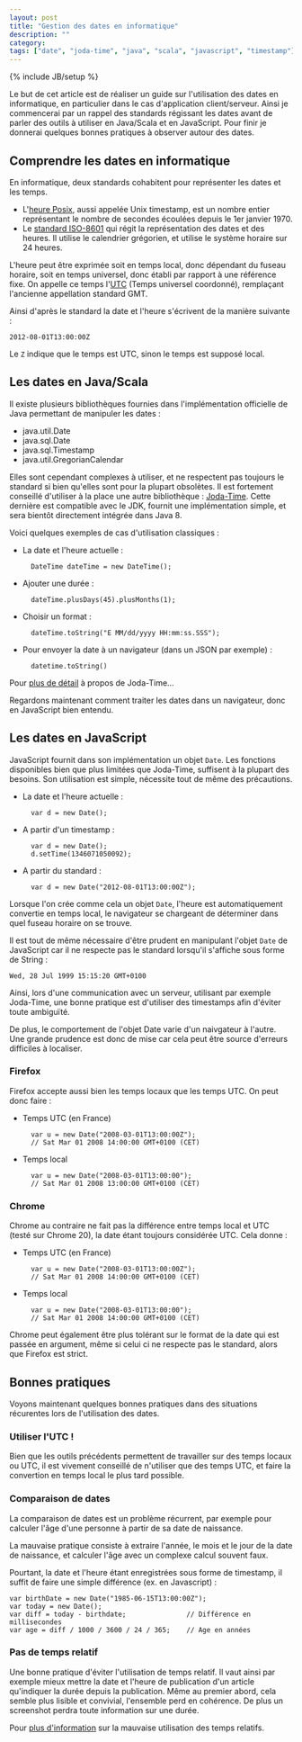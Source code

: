 ```yaml
---
layout: post
title: "Gestion des dates en informatique"
description: ""
category: 
tags: ["date", "joda-time", "java", "scala", "javascript", "timestamp"]
---
```

{% include JB/setup %}

Le but de cet article est de réaliser un guide sur l'utilisation des dates en 
informatique, en particulier dans le cas d'application client/serveur. Ainsi je 
commencerai par un rappel des standards régissant les dates avant de parler des 
outils à utiliser en Java/Scala et en JavaScript. Pour finir je donnerai 
quelques bonnes pratiques à observer autour des dates.

## Comprendre les dates en informatique

En informatique, deux standards cohabitent pour représenter les dates et les 
temps.

* L'[heure Posix][timestamp], aussi appelée Unix timestamp, est un nombre entier
 représentant le nombre de secondes écoulées depuis le 1er janvier 1970.
* Le [standard ISO-8601][standard] qui régit la représentation des dates et des 
heures. Il utilise le calendrier grégorien, et utilise le système horaire sur 24
 heures.

L'heure peut être exprimée soit en temps local, donc dépendant du fuseau 
horaire, soit en temps universel, donc établi par rapport à une référence fixe.
On appelle ce temps l'[UTC][utc] (Temps universel coordonné), remplaçant l'ancienne 
appellation standard GMT.

Ainsi d'après le standard la date et l'heure s'écrivent de la manière suivante :

    2012-08-01T13:00:00Z

Le `Z` indique que le temps est UTC, sinon le temps est supposé local.

[timestamp]: http://fr.wikipedia.org/wiki/Heure_Unix
[standard]: http://fr.wikipedia.org/wiki/ISO_8601
[utc]: http://fr.wikipedia.org/wiki/Temps_universel_coordonn%C3%A9

## Les dates en Java/Scala

Il existe plusieurs bibliothèques fournies dans l'implémentation officielle de 
Java permettant de manipuler les dates :

* java.util.Date
* java.sql.Date
* java.sql.Timestamp
* java.util.GregorianCalendar

Elles sont cependant complexes à utiliser, et ne respectent pas toujours le 
standard si bien qu'elles sont pour la plupart obsolètes. Il est fortement 
conseillé d'utiliser à la place une autre bibliothèque : [Joda-Time][jodatime].
Cette dernière est compatible avec le JDK, fournit une implémentation simple, et
 sera bientôt directement intégrée dans Java 8.

Voici quelques exemples de cas d'utilisation classiques :

* La date et l'heure actuelle :

        DateTime dateTime = new DateTime();

* Ajouter une durée :

        dateTime.plusDays(45).plusMonths(1);

* Choisir un format :

        dateTime.toString("E MM/dd/yyyy HH:mm:ss.SSS");

* Pour envoyer la date à un navigateur (dans un JSON par exemple) :

        datetime.toString()

Pour [plus de détail][info_joda] à propos de Joda-Time...

[jodatime]: http://joda-time.sourceforge.net/
[info_joda]: http://www.ibm.com/developerworks/java/library/j-jodatime/index.html

Regardons maintenant comment traiter les dates dans un navigateur, donc en 
JavaScript bien entendu.


## Les dates en JavaScript

JavaScript fournit dans son implémentation un objet `Date`. Les fonctions 
disponibles bien que plus limitées que Joda-Time, suffisent à la plupart des 
besoins. Son utilisation est simple, nécessite tout de même des précautions.

* La date et l'heure actuelle :

        var d = new Date();

* A partir d'un timestamp :
    
        var d = new Date();
        d.setTime(1346071050092);

* A partir du standard :
    
        var d = new Date("2012-08-01T13:00:00Z");

Lorsque l'on crée comme cela un objet `Date`, l'heure est automatiquement convertie
en temps local, le navigateur se chargeant de déterminer dans quel fuseau horaire 
on se trouve.

Il est tout de même nécessaire d'être prudent en manipulant l'objet `Date` de 
JavaScript car il ne respecte pas le standard lorsqu'il s'affiche sous forme de 
String :

    Wed, 28 Jul 1999 15:15:20 GMT+0100

Ainsi, lors d'une communication avec un serveur, utilisant par exemple 
Joda-Time, une bonne pratique est d'utiliser des timestamps afin d'éviter toute 
ambiguïté.

De plus, le comportement de l'objet Date varie d'un naivgateur à l'autre. Une 
grande prudence est donc de mise car cela peut être source d'erreurs difficiles 
à localiser.

### Firefox

Firefox accepte aussi bien les temps locaux que les temps UTC. On peut donc 
faire :

* Temps UTC (en France)

        var u = new Date("2008-03-01T13:00:00Z");
        // Sat Mar 01 2008 14:00:00 GMT+0100 (CET)

* Temps local
    
        var u = new Date("2008-03-01T13:00:00");
        // Sat Mar 01 2008 13:00:00 GMT+0100 (CET)

### Chrome

Chrome au contraire ne fait pas la différence entre temps local et UTC (testé 
sur Chrome 20), la date étant toujours considérée UTC. Cela donne :

* Temps UTC (en France)

        var u = new Date("2008-03-01T13:00:00Z");
        // Sat Mar 01 2008 14:00:00 GMT+0100 (CET)

* Temps local

        var u = new Date("2008-03-01T13:00:00");
        // Sat Mar 01 2008 14:00:00 GMT+0100 (CET)

Chrome peut également être plus tolérant sur le format de la date qui est passée
en argument, même si celui ci ne respecte pas le standard, alors que Firefox est 
strict.

## Bonnes pratiques

Voyons maintenant quelques bonnes pratiques dans des situations récurentes lors 
de l'utilisation des dates.

### Utiliser l'UTC !

Bien que les outils précédents permettent de travailler sur des temps locaux ou 
UTC, il est vivement conseillé de n'utiliser que des temps UTC, et faire la 
convertion en temps local le plus tard possible.

### Comparaison de dates

La comparaison de dates est un problème récurrent, par exemple pour calculer 
l'âge d'une personne à partir de sa date de naissance.

La mauvaise pratique consiste à extraire l'année, le mois et le jour de la date 
de naissance, et calculer l'âge avec un complexe calcul souvent faux.

Pourtant, la date et l'heure étant enregistrées sous forme de timestamp, il 
suffit de faire une simple différence (ex. en Javascript) :

    var birthDate = new Date("1985-06-15T13:00:00Z");
    var today = new Date();
    var diff = today - birthdate;               // Différence en millisecondes
    var age = diff / 1000 / 3600 / 24 / 365;    // Age en années

### Pas de temps relatif

Une bonne pratique d'éviter l'utilisation de temps relatif. Il vaut ainsi par 
exemple mieux mettre la date et l'heure de publication d'un article qu'indiquer 
la durée depuis la publication. Même au premier abord, cela semble plus lisible 
et convivial, l'ensemble perd en cohérence. De plus un screenshot perdra toute 
information sur une durée.

Pour [plus d'information][relative_date] sur la mauvaise utilisation des temps 
relatifs.

[relative_date]: http://aaronparecki.com/2012/236/article/1/you-should-not-be-displaying-relative-dates


